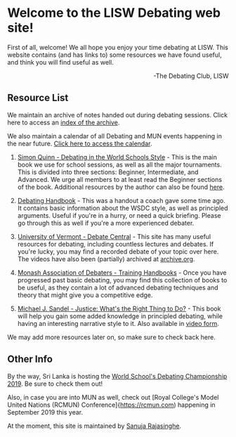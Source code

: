 # Welcome to the LISW Debating web site!

First of all, welcome! We all hope you enjoy your time debating at LISW. This website contains (and has links to) some resources we have found useful, and think you will find useful as well.

<div style="text-align: right">-The Debating Club, LISW</div>


## Resource List

We maintain an archive of notes handed out during debating sessions. Click here to access an [index of the archive](http://sanujarajasinghe.com/debating/Debating%20Revision%20Notes/).

We also maintain a calendar of all Debating and MUN events happening in the near future. [Click here to access the calendar](http://sanujarajasinghe.com/debating/calendar).


1. [Simon Quinn - Debating in the World Schools Style](http://sanujarajasinghe.com/debating/PRINTE%20-%20World%20Schools%20Debating%20-%20A%20Guide%20by%20Simon%20Quinn.pdf) - This is the main book we use for school sessions, as well as all the major tournaments. This is divided into three sections: Beginner, Intermediate, and Advanced. We urge all members to at least read the Beginner sections of the book. Additional resources by the author can also be found [here](http://www.learndebating.com/).

2. [Debating Handbook](https://sanujarajasinghe.com/debating/Debating%20Handbook%20(OCRd).pdf) - This was a handout a coach gave some time ago. It contains basic information about the WSDC style, as well as principled arguments. Useful if you're in a hurry, or need a quick briefing. Please go through this as well if you're a more experienced debater.

3. [University of Vermont - Debate Central](http://debate.uvm.edu/) - This site has many useful resources for debating, including countless lectures and debates. If you're lucky, you may find a recorded debate of your topic over here. The videos have also been (partially) archived at [archive.org](https://archive.org/details/AlfredSniderVimeoVideo).

4. [Monash Association of Debaters - Training Handbooks](https://sanujarajasinghe.com/debating/Monash%20Association%20of%20Debaters/) - Once you have progressed past basic debating, you may find this collection of books to be useful, as they contain a lot of advanced debating techniques and theory that might give you a competitive edge.

5. [Michael J. Sandel - Justice: What's the Right Thing to Do?](https://www.amazon.com/Justice-Whats-Right-Thing-Do-ebook/dp/B002RUA4XE/) - This book will help you gain some added knowledge in principled debating, while having an interesting narrative style to it. Also available in [video form](https://www.youtube.com/playlist?list=PL30C13C91CFFEFEA6).

We may add more resources later on, so make sure to check back here.

## Other Info

By the way, Sri Lanka is hosting the [World School's Debating Championship 2019](https://wsdc2019srilanka.com/). Be sure to check them out!

Also, in case you are into MUN as well, check out [Royal College's Model United Nations (RCMUN) Conference]{https://rcmun.com) happening in September 2019 this year.

At the moment, this site is maintained by [Sanuja Rajasinghe](https://github.com/sanujar/).

